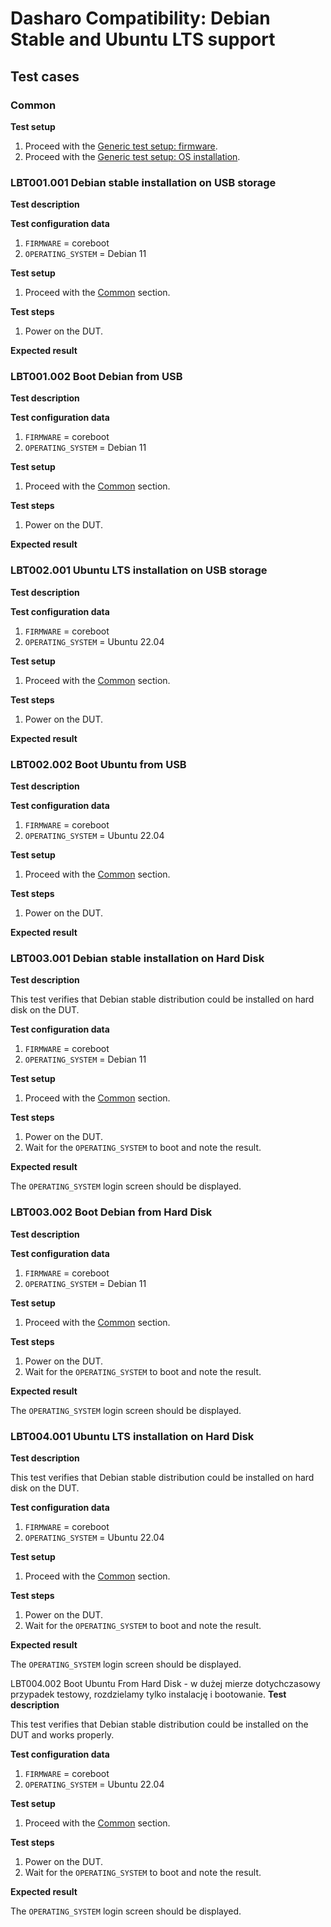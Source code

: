# Dasharo Compatibility: Debian Stable and Ubuntu LTS support

## Test cases

### Common

**Test setup**

1. Proceed with the
    [Generic test setup: firmware](../../generic-test-setup/#firmware).
1. Proceed with the
    [Generic test setup: OS installation](../../generic-test-setup#os-installation).


### LBT001.001 Debian stable installation on USB storage

**Test description**


**Test configuration data**

1. `FIRMWARE` = coreboot
1. `OPERATING_SYSTEM` = Debian 11

**Test setup**

1. Proceed with the [Common](#common) section.

**Test steps**

1. Power on the DUT.

**Expected result**


### LBT001.002 Boot Debian from USB 

**Test description**


**Test configuration data**

1. `FIRMWARE` = coreboot
1. `OPERATING_SYSTEM` = Debian 11

**Test setup**

1. Proceed with the [Common](#common) section.

**Test steps**

1. Power on the DUT.


**Expected result**


### LBT002.001 Ubuntu LTS installation on USB storage

**Test description**


**Test configuration data**

1. `FIRMWARE` = coreboot
1. `OPERATING_SYSTEM` = Ubuntu 22.04

**Test setup**

1. Proceed with the [Common](#common) section.

**Test steps**

1. Power on the DUT.

**Expected result**



### LBT002.002 Boot Ubuntu from USB

**Test description**


**Test configuration data**

1. `FIRMWARE` = coreboot
1. `OPERATING_SYSTEM` = Ubuntu 22.04

**Test setup**

1. Proceed with the [Common](#common) section.

**Test steps**

1. Power on the DUT.

**Expected result**


### LBT003.001 Debian stable installation on Hard Disk

**Test description**

This test verifies that Debian stable distribution could be installed on hard
disk on the DUT.

**Test configuration data**

1. `FIRMWARE` = coreboot
1. `OPERATING_SYSTEM` = Debian 11

**Test setup**

1. Proceed with the [Common](#common) section.

**Test steps**

1. Power on the DUT.
1. Wait for the `OPERATING_SYSTEM` to boot and note the result.

**Expected result**

The `OPERATING_SYSTEM` login screen should be displayed.

### LBT003.002 Boot Debian from Hard Disk

**Test description**


**Test configuration data**

1. `FIRMWARE` = coreboot
1. `OPERATING_SYSTEM` = Debian 11

**Test setup**

1. Proceed with the [Common](#common) section.

**Test steps**

1. Power on the DUT.
1. Wait for the `OPERATING_SYSTEM` to boot and note the result.

**Expected result**

The `OPERATING_SYSTEM` login screen should be displayed.

### LBT004.001 Ubuntu LTS installation on Hard Disk

**Test description**

This test verifies that Debian stable distribution could be installed on hard
disk on the DUT.

**Test configuration data**

1. `FIRMWARE` = coreboot
1. `OPERATING_SYSTEM` = Ubuntu 22.04

**Test setup**

1. Proceed with the [Common](#common) section.

**Test steps**

1. Power on the DUT.
1. Wait for the `OPERATING_SYSTEM` to boot and note the result.

**Expected result**

The `OPERATING_SYSTEM` login screen should be displayed.

LBT004.002 Boot Ubuntu From Hard Disk - w dużej mierze dotychczasowy przypadek testowy, rozdzielamy tylko instalację i bootowanie.
**Test description**

This test verifies that Debian stable distribution could be installed on
the DUT and works properly.

**Test configuration data**

1. `FIRMWARE` = coreboot
1. `OPERATING_SYSTEM` = Ubuntu 22.04

**Test setup**

1. Proceed with the [Common](#common) section.

**Test steps**

1. Power on the DUT.
1. Wait for the `OPERATING_SYSTEM` to boot and note the result.

**Expected result**

The `OPERATING_SYSTEM` login screen should be displayed.
